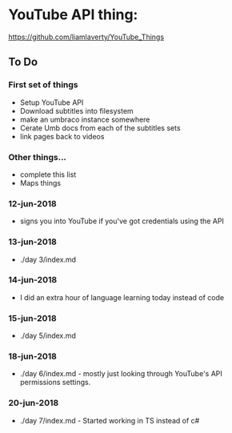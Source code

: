# YouTube API thing:

https://github.com/liamlaverty/YouTube_Things


## To Do

### First set of things

 * Setup YouTube API
 * Download subtitles into filesystem
 * make an umbraco instance somewhere
 * Cerate Umb docs from each of the subtitles sets
 * link pages back to videos 

 ### Other things...

 * complete this list
 * Maps things


 ### 12-jun-2018
 * signs you into YouTube if you've got credentials using the API

 ### 13-jun-2018
 * ./day 3/index.md

 ### 14-jun-2018
 * I did an extra hour of language learning today instead of code 

 ### 15-jun-2018
 * ./day 5/index.md

 ### 18-jun-2018
 * ./day 6/index.md - mostly just looking through YouTube's API permissions settings. 

  ### 20-jun-2018
 * ./day 7/index.md - Started working in TS instead of c# 
